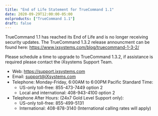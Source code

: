 ```yaml
---
title: "End of Life Statement for TrueCommand 1.1"
date: 2020-09-29T12:00:00-05:00
eolproducts: ["TrueCommand 1.1"]
draft: false
---
```



TrueCommand 1.1 has reached its End of Life and is no longer receiving security updates. 
The TrueCommand 1.3.2 release announcment can be found here: https://www.ixsystems.com/blog/truecommand-1-3-2/

Please schedule a time to upgrade to TrueCommand 1.3.2, if assistance is required please contact the iXsystems Support Team.

+ Web: https://support.ixsystems.com 
+ Email: support@iXsystems.com 
+ Telephone: Monday-Friday, 6:00AM to 6:00PM Paciﬁc Standard Time:   
  +  US-only toll-free: 855-473-7449 option 2  
  + Local and international: 408-943-4100 option 2
+ Telephone After Hours: (24x7 Gold Level Support only): 
  + US-only toll-free: 855-499-5131 
  + International: 408-878-3140 (International calling rates will apply)
